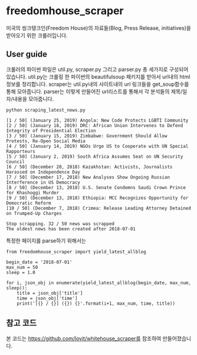 # freedomhouse_scraper

미국의 씽크탱크인(Freedom House)의 자료들(Blog, Press Release, initiatives)을 받아오기 위한 크롤러입니다.

## User guide

크롤러의 파이썬 파일은 util.py, scraper.py 그리고 parser.py 총 세가지로 구성되어 있습니다. 
util.py는 크롤링 한 파이썬의 beautifulsoup 패키지를 받아서 url내의 html정보를 정리합니다.
scraper는 util.py내의 사이트내의 url 링크들을 get_soup함수를 통해 모아줍니다.
parser는 이렇게 만들어진 url리스트를 통해서 각 분석들의 제목/일자/내용을 모아줍니다.

```
python scraping_latest_news.py
```

```
[1 / 50] (January 25, 2019) Angola: New Code Protects LGBTI Community 
[2 / 50] (January 18, 2019) DRC: African Union Intervenes to Defend Integrity of Presidential Election
[3 / 50] (January 15, 2019) Zimbabwe: Government Should Allow Protests, Re-Open Social Media
[4 / 50] (January 14, 2019) NGOs Urge US to Cooperate with UN Special Rapporteurs
[5 / 50] (January 2, 2019) South Africa Assumes Seat on UN Security Council  
[6 / 50] (December 20, 2018) Kazakhstan: Activists, Journalists Harassed on Independence Day
[7 / 50] (December 17, 2018) New Analyses Show Ongoing Russian Interference in US Democracy
[8 / 50] (December 13, 2018) U.S. Senate Condemns Saudi Crown Prince for Khashoggi Murder
[9 / 50] (December 13, 2018) Ethiopia: MCC Recognizes Opportunity for Democratic Reform
[10 / 50] (December 7, 2018) Crimea: Release Leading Attorney Detained on Trumped-Up Charges

Stop scrapping. 32 / 50 news was scrapped
The oldest news has been created after 2018-07-01
```

특정한 페이지를 parse하기 위해서는

```
from freedomhouse_scraper import yield_latest_allblog

begin_date = '2018-07-01'
max_num = 50
sleep = 1.0

for i, json_obj in enumerate(yield_latest_allblog(begin_date, max_num, sleep)):
    title = json_obj['title']
    time = json_obj['time']
    print('[{} / {}] ({}) {}'.format(i+1, max_num, time, title))
```

## 참고 코드

본 코드는 https://github.com/lovit/whitehouse_scraper를 참조하여 만들어졌습니다.
